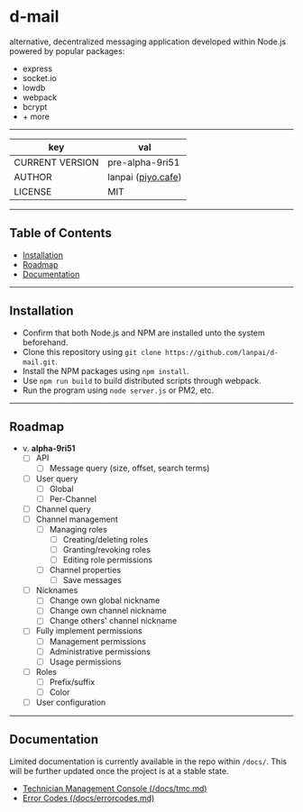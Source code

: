 # d-mail
alternative, decentralized messaging application developed within Node.js powered by popular packages:
- express
- socket&#8203;.io
- lowdb
- webpack
- bcrypt
- \+ more

---

key|val
-|-
CURRENT VERSION | pre-alpha-9ri51
AUTHOR | lanpai ([piyo.cafe](https://piyo.cafe))
LICENSE | MIT

---

## Table of Contents
- [Installation](#installation)
- [Roadmap](#roadmap)
- [Documentation](#documentation)

---

## Installation
- Confirm that both Node.js and NPM are installed unto the system beforehand.
- Clone this repository using `git clone https://github.com/lanpai/d-mail.git`.
- Install the NPM packages using `npm install`.
- Use `npm run build` to build distributed scripts through webpack.
- Run the program using `node server.js` or PM2, etc.

---

## Roadmap
- v. **alpha-9ri51**
  - ☐ API
    - ☐ Message query (size, offset, search terms)
  - ☐ User query
    - ☐ Global
    - ☐ Per-Channel
  - ☐ Channel query
  - ☐ Channel management
    - ☐ Managing roles
      - ☐ Creating/deleting roles
      - ☐ Granting/revoking roles 
      - ☐ Editing role permissions
    - ☐ Channel properties
      - ☐ Save messages
  - ☐ Nicknames
    - ☐ Change own global nickname
    - ☐ Change own channel nickname
    - ☐ Change others' channel nickname
  - ☐ Fully implement permissions
    - ☐ Management permissions
    - ☐ Administrative permissions
    - ☐ Usage permissions
  - ☐ Roles
    - ☐ Prefix/suffix
    - ☐ Color
  - ☐ User configuration

---

## Documentation
Limited documentation is currently available in the repo within `/docs/`. This will be further updated once the project is at a stable state.
- [Technician Management Console (/docs/tmc.md)](https://github.com/lanpai/d-mail/blob/master/docs/tmc.md)
- [Error Codes (/docs/errorcodes.md)](https://github.com/lanpai/d-mail/blob/master/docs/errorcodes.md)